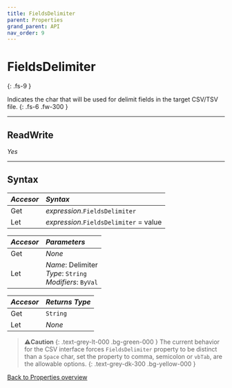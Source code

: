 ```yaml
---
title: FieldsDelimiter
parent: Properties
grand_parent: API
nav_order: 9
---
```


# FieldsDelimiter
{: .fs-9 }

Indicates the char that will be used for delimit fields in the target CSV/TSV file.
{: .fs-6 .fw-300 }

---

## ReadWrite

_Yes_

---

## Syntax

|**_Accesor_**|**_Syntax_**|
|:----------|:----------|
|Get|*expression*.`FieldsDelimiter`|
|Let|*expression*.`FieldsDelimiter` = value|

|**_Accesor_**|**_Parameters_**|
|:----------|:----------|
|Get|_None_|
|Let|*Name*: Delimiter<br>*Type*: `String`<br>*Modifiers*: `ByVal`|

|**_Accesor_**|**_Returns Type_**|
|:----------|:----------|
|Get|`String`|
|Let|_None_|

>⚠️**Caution**
>{: .text-grey-lt-000 .bg-green-000 }
>The current behavior for the CSV interface forces `FieldsDelimiter` property to be distinct than a `Space` char, set the property to comma, semicolon or `vbTab`, are the allowable options.
{: .text-grey-dk-300 .bg-yellow-000 }

[Back to Properties overview](https://ws-garcia.github.io/VBA-CSV-interface/api/properties/)